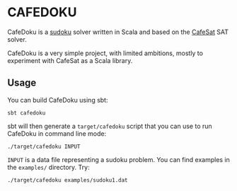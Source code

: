 CAFEDOKU
========

CafeDoku is a [sudoku](http://en.wikipedia.org/wiki/Sudoku) solver written in
Scala and based on the [CafeSat](https://github.com/regb/scabolic) SAT solver.

CafeDoku is a very simple project, with limited ambitions, mostly to experiment
with CafeSat as a Scala library.

Usage
-----

You can build CafeDoku using sbt:

    sbt cafedoku

sbt will then generate a `target/cafedoku` script that you can use to run CafeDoku in
command line mode:

    ./target/cafedoku INPUT

`INPUT` is a data file representing a sudoku problem. You can find examples
in the `examples/` directory. Try:

    ./target/cafedoku examples/sudoku1.dat
